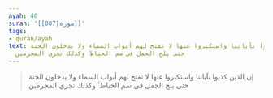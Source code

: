 ```yaml
---
ayah: 40
surah: '[[007|سورة]]'
tags:
- quran/ayah
text: إن الذين كذبوا بآياتنا واستكبروا عنها لا تفتح لهم أبواب السماء ولا يدخلون الجنة
  حتى يلج الجمل في سم الخياط ۚ وكذلك نجزي المجرمين
---
```

> إن الذين كذبوا بآياتنا واستكبروا عنها لا تفتح لهم أبواب السماء ولا يدخلون الجنة حتى يلج الجمل في سم الخياط ۚ وكذلك نجزي المجرمين
